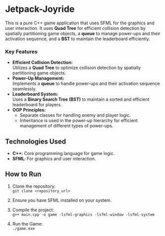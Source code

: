 # Jetpack-Joyride
This is a pure C++ game application that uses SFML for the graphics and user interaction. It uses **Quad Tree** for efficient collision detection by spatially partitioning game objects, a **queue** to manage power-ups and their activation sequence, and a **BST** to maintain the leaderboard efficiently.

### Key Features  
- **Efficient Collision Detection:**  
  Utilizes a **Quad Tree** to optimize collision detection by spatially partitioning game objects.  
- **Power-Up Management:**  
  Implements a **queue** to handle power-ups and their activation sequence seamlessly.  
- **Leaderboard System:**  
  Uses a **Binary Search Tree (BST)** to maintain a sorted and efficient leaderboard for players.  
- **OOP Principles:**  
  - Separate classes for handling enemy and player logic.  
  - Inheritance is used in the power-up hierarchy for efficient management of different types of power-ups.

## Technologies Used  
- **C++**: Core programming language for game logic.  
- **SFML**: For graphics and user interaction.  

## How to Run  

1. Clone the repository:  
   `git clone <repository_url>`

2. Ensure you have SFML installed on your system.

3. Compile the project:  
   `g++ main.cpp -o game -lsfml-graphics -lsfml-window -lsfml-system`

4. Run the Game:  
   `./game.exe`



